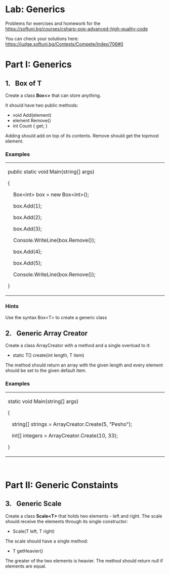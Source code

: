 <h1>Lab: Generics</h1>
<p>Problems for exercises and homework for the <a href="https://softuni.bg/courses/csharp-oop-advanced-high-quality-code">https://softuni.bg/courses/csharp-oop-advanced-high-quality-code</a></p>
<p>You can check your solutions here: <a href="https://judge.softuni.bg/Contests/Compete/Index/706#0">https://judge.softuni.bg/Contests/Compete/Index/706#0</a></p>
<h1>Part I: Generics</h1>
<h2>1.&nbsp;&nbsp; Box of T</h2>
<p>Create a class <strong>Box&lt;&gt;</strong> that can store anything.</p>
<p>It should have two public methods:</p>
<ul>
<li>void Add(element)</li>
<li>element Remove()</li>
<li>int Count { get; }</li>
</ul>
<p>Adding should add on top of its contents. Remove should get the topmost element.</p>
<h3>Examples</h3>
<table width="720">
<tbody>
<tr>
<td width="720">
<p>public static void Main(string[] args)</p>
<p>{</p>
<p>&nbsp;&nbsp;&nbsp; Box&lt;int&gt; box = new Box&lt;int&gt;();</p>
<p>&nbsp;&nbsp;&nbsp; box.Add(1);</p>
<p>&nbsp;&nbsp;&nbsp; box.Add(2);</p>
<p>&nbsp;&nbsp;&nbsp; box.Add(3);</p>
<p>&nbsp;&nbsp;&nbsp; Console.WriteLine(box.Remove());</p>
<p>&nbsp;&nbsp;&nbsp; box.Add(4);</p>
<p>&nbsp;&nbsp;&nbsp; box.Add(5);</p>
<p>&nbsp;&nbsp;&nbsp; Console.WriteLine(box.Remove());</p>
<p>}</p>
</td>
</tr>
</tbody>
</table>
<h3>Hints</h3>
<p>Use the syntax Box&lt;T&gt; to create a generic class</p>
<h2>2.&nbsp;&nbsp; Generic Array Creator</h2>
<p>Create a class ArrayCreator with a method and a single overload to it:</p>
<ul>
<li>static T[] create(int length, T item)</li>
</ul>
<p>The method should return an array with the given length and every element should be set to the given default item.</p>
<h3>Examples</h3>
<table width="720">
<tbody>
<tr>
<td width="720">
<p>static void Main(string[] args)</p>
<p>{</p>
<p>&nbsp;&nbsp; string[] strings = ArrayCreator.Create(5, "Pesho");</p>
<p>&nbsp;&nbsp; int[] integers = ArrayCreator.Create(10, 33);</p>
<p>}</p>
</td>
</tr>
</tbody>
</table>
<p>&nbsp;</p>
<h1>Part II: Generic Constaints</h1>
<h2>3.&nbsp;&nbsp; Generic Scale</h2>
<p>Create a class <strong>Scale&lt;T&gt;</strong> that holds two elements - left and right. The scale should receive the elements through its single constructor:</p>
<ul>
<li>Scale(T left, T right)</li>
</ul>
<p>The scale should have a single method:</p>
<ul>
<li>T getHeavier()</li>
</ul>
<p>The greater of the two elements is heavier. The method should return null if elements are equal.</p>
